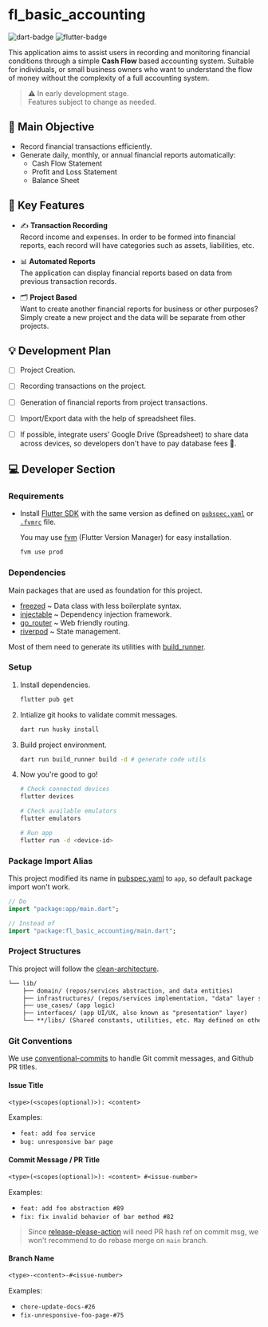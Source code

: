 # fl_basic_accounting

[dart-badge]:
  https://img.shields.io/badge/SDK-^3.7.2-red?style=flat&logo=dart&logoColor=2cb8f7&labelColor=333333&color=01579b
[flutter-badge]:
  https://img.shields.io/badge/SDK-^3.29.2-red?style=flat&logo=flutter&logoColor=2cb8f7&labelColor=333333&color=01579b

![dart-badge] ![flutter-badge]

This application aims to assist users in recording and monitoring financial
conditions through a simple **Cash Flow** based accounting system. Suitable for
individuals, or small business owners who want to understand the flow of money
without the complexity of a full accounting system.

> ⚠️ In early development stage.  
> Features subject to change as needed.

## 🎯 Main Objective

- Record financial transactions efficiently.
- Generate daily, monthly, or annual financial reports automatically:
  - Cash Flow Statement
  - Profit and Loss Statement
  - Balance Sheet

## 🧱 Key Features

- ✍️ **Transaction Recording**  
  Record income and expenses. In order to be formed into financial reports, each
  record will have categories such as assets, liabilities, etc.

- 📊 **Automated Reports**  
  The application can display financial reports based on data from previous
  transaction records.

- 🗂️ **Project Based**  
  Want to create another financial reports for business or other purposes?
  Simply create a new project and the data will be separate from other projects.

## 💡 Development Plan

- [ ] Project Creation.

- [ ] Recording transactions on the project.

- [ ] Generation of financial reports from project transactions.

- [ ] Import/Export data with the help of spreadsheet files.

- [ ] If possible, integrate users' Google Drive (Spreadsheet) to share data
      across devices, so developers don't have to pay database fees 🤣.

## 💻 Developer Section

### Requirements

[fl-archive]: https://docs.flutter.dev/release/archive
[fvm]: https://fvm.app/documentation

- Install [Flutter SDK][fl-archive] with the same version as defined on
  [`pubspec.yaml`](pubspec.yaml) or [`.fvmrc`](.fvmrc) file.

  You may use [fvm] (Flutter Version Manager) for easy installation.

  ```sh
  fvm use prod
  ```

### Dependencies

Main packages that are used as foundation for this project.

[build_runner]: https://pub.dev/packages/build_runner
[injectable]: https://pub.dev/packages/injectable
[freezed]: https://pub.dev/packages/freezed
[go_router]: https://pub.dev/packages/go_router
[riverpod]: https://riverpod.dev

- [freezed] ~ Data class with less boilerplate syntax.
- [injectable] ~ Dependency injection framework.
- [go_router] ~ Web friendly routing.
- [riverpod] ~ State management.

Most of them need to generate its utilities with [build_runner].

### Setup

1. Install dependencies.

   ```sh
   flutter pub get
   ```

2. Intialize git hooks to validate commit messages.

   ```sh
   dart run husky install
   ```

3. Build project environment.

   ```sh
   dart run build_runner build -d # generate code utils
   ```

4. Now you're good to go!

   ```sh
   # Check connected devices
   flutter devices

   # Check available emulators
   flutter emulators

   # Run app
   flutter run -d <device-id>
   ```

### Package Import Alias

[pubspec.yaml]: ./pubspec.yaml

This project modified its name in [pubspec.yaml] to `app`, so default package
import won't work.

```dart
// Do
import "package:app/main.dart";

// Instead of
import "package:fl_basic_accounting/main.dart";
```

### Project Structures

[clean-architecture]:
  https://medium.com/@DrunknCode/clean-architecture-simplified-and-in-depth-guide-026333c54454

This project will follow the [clean-architecture].

```txt
└── lib/
    ├── domain/ (repos/services abstraction, and data entities)
    ├── infrastructures/ (repos/services implementation, "data" layer stored here too)
    ├── use_cases/ (app logic)
    ├── interfaces/ (app UI/UX, also known as "presentation" layer)
    └── **/libs/ (Shared constants, utilities, etc. May defined on others sub folders)
```

### Git Conventions

[conventional-commits]: https://www.conventionalcommits.org
[release-please-action]: https://github.com/googleapis/release-please-action

We use [conventional-commits] to handle Git commit messages, and Github PR
titles.

#### Issue Title

```txt
<type>(<scopes(optional)>): <content>
```

Examples:

- `feat: add foo service`
- `bug: unresponsive bar page`

#### Commit Message / PR Title

```txt
<type>(<scopes(optional)>): <content> #<issue-number>
```

Examples:

- `feat: add foo abstraction #89`
- `fix: fix invalid behavior of bar method #82`

> Since [release-please-action] will need PR hash ref on commit msg, we won't
> recommend to do rebase merge on `main` branch.

#### Branch Name

```txt
<type>-<content>-#<issue-number>
```

Examples:

- `chore-update-docs-#26`
- `fix-unresponsive-foo-page-#75`
